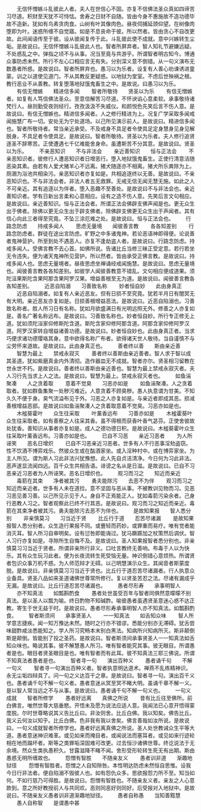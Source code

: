 <!-- { "loadSidebar": true } -->
　　无信怀憎嫉斗乱彼此人者。夫人在世信心不固。亦复不信佛法圣众真如四谛苦习尽道。积财至天犹不可恃怙。舍寿之日财不自随。皆由今身不惠施故不造功德毕故不造新。犹如有鸟素贪肉食。山树有叶其像肉色。昼夜伺捕延颈仰望。在树像肉堕即为叶。迷惑所缠不自觉寤。如是不息丧命于彼。所以然者。皆由贪心不自改更故。此间闻语传至于彼。设从彼闻复传于此。斗乱彼此使不成就。意中兴嫉转生尘垢。是故说曰。无信怀憎嫉斗乱彼此人也。智者所屏弃者。智人知礼节避嫌远疑。不处惑乱之中。弹指之顷不与从事。况当至竟与共游乎。所谓智者明古知今。博通众事防虑未然。所行不左心口相应言无有失。分别深义意不倒错。从一句义演布无数愚者所惑。是故说曰。智者所屏弃也。愚习以为乐者。设复有人善心劝谏诱进童蒙。训之以道使见道门。不从其教反更疑惑。以地狱为堂室。不虑后世殃祸之根。教行恶业不从善教。转复堕落地狱饿鬼畜生之中。是故说。曰愚习以为乐。
　　有信无憎嫉　　精进信多闻
　　智者所敬待　　贤圣以为乐
　　有信无憎嫉者。如复有人笃信佛法圣众。至意信解苦习尽道。不怀谀谄心意柔软。承事敬待诸梵行人。昼则勤受夜则经行。孜孜汲汲不失威仪。和颜悦色先笑后言不伤人意。是故说曰。有信无憎嫉也。精进信多闻者。人之修行精进为上。况复广学采取多闻戒闻施慧广布一切。安处无为宁处道场。以己所见演示前人。是故说曰。精进信多闻也。智者所敬待者。常当亲近承受。不及戒身不具足者令使具足定身慧身见身见解脱身。不具足者令使具足。是故说曰。智者所敬待。贤圣以为乐者。夫人修行追贤逐圣不辞寒苦。正使遭遇七千亿难能舍身命。虽遭斯苦不分其意。是故说曰。贤圣以为乐。
　　不亲恶知识　　不与非法会
　　亲近善知识　　恒与正法会
　　不亲恶知识者。彼修行人遭恶知识者日增恶行。堕入地狱饿鬼畜生。正使行清意洁随恶染其素。由若有人爱犬猪羊心不远离。猪犬随逐亦不相离。猪犬所乐粪除为上。厕溷为浴池共相染污。亲恶知识者亦复如是。共相追逐终以无善。是故说曰。不亲恶知识也。不与非法会者。非法人者五无救罪。无戒无信无闻无慧无施。如此之人不可亲近。其有追逐以为伴者。堕入恶趣不至善处。是故说曰不与非法会也。亲近善知识者。学有日新出言柔和心意相应。设有之造不伤人意。先笑后言文句相应。是故说曰。亲近善知识。恒与正法会者。所谓正法会佛辟支佛声闻是也。更无众生出于佛者。除佛以更无众生出于辟支佛者。除佛辟支佛更无众生出于声闻者。其有信心向此三者得至究竟。不坠三涂厄难之处。是故说曰。恒与正法会也。
　　行路念防虑　　持戒多闻人
　　思虑无量境　　闻彼善言教
　　各各知差别
　　行路念防虑者。群徒在途出言防虑。旷野之中多诸鬼神。若论恶语神即得便。论说善者鬼神营护。所至到处不遇恶人。亦复不逢劫盗人者。是故说曰。行路念防虑。持戒多闻人。受佛言教不去心首。如佛所说。告诸比丘当修三昧正受定意。若行若坐无令违失。便为诸天鬼神所见营护。所以然者。皆由承受正佛言教。是故说曰。持戒多闻人也。思虑无量境者。昼夜思虑坐禅诵经戒闻施慧。是故说曰。思虑无量境也。闻彼善言教各各知差别。如彼学人闻彼善教意不错乱。文句相应便成道果。须陀洹果斯陀含果阿那含果阿罗汉果。增益善根至无为道。是故说曰。闻彼善言教各各知差别。
　　近恶自陷溺　　习善致名称
　　妙者恒自妙　　此由身真正
　　近恶自陷溺者。如复有人亲近恶友。但有日损不至究竟。犹若半月日有闇冥无有大明。亲近恶友亦复如是。日损善根增益恶法。是故说曰。近恶自陷溺也。习善致名称者。胜人所习日有名称。犹如月欲盛满日有光明远照无外。修善之人亦复如是。善名广著名称远布。是故说曰。习善致名称也。妙者恒自妙。所行专正修无上道。犹如须陀洹家仰修斯陀含道。斯陀含家仰修阿那含道。阿那含家仰修阿罗汉道。阿罗汉家转自增益诸善功德。是故说曰。妙者恒自妙也。此由身真正者。当求巧便求诸功德璎珞其身。意中欲得名称广布者。欲得诸天世人敬待。当自谨慎不与尘劳怀来道故。是故说曰。此由身真正也。
　　善者终以善　　斯由亲近善
　　智慧为最上　　禁戒永寂灭
　　善者终以善斯由亲近善者。智人求于智以成其圣道。犹如紫磨真金内外清彻。造作器皿无不成就。智者亦尔。贤圣相习留教在世永世不朽。是故说曰。善者终以善斯由亲近善也。智慧为最上禁戒永寂灭者。夫人习行先当求上人之法。是故说曰。智慧为最上。禁戒永寂灭者也。
　　如鱼湍聚凑　　人之贪着取
　　意着不觉臭　　习恶亦如是
　　如鱼湍聚凑。人之贪着取者。犹如群鱼集聚一处秽污难近。人意贪着不顾臭秽。愚人执意谓为甘美。不知久久不便于身。臭气流溢布见于外。习恶之人亦复如是。与亲近者即成其恶。损减善根增益恶部。是故说曰如鱼湍聚凑人之贪着取意着不觉臭。习恶亦如是也。
　　木榓葵霍叶　　众生往采取
　　叶薰香远布　　习善亦如是
　　木榓霍葵叶众生往采取者。如有善察之人往采其香。虽不得根而获香叶香气苾芬。正使舍彼故处犹香。善知识从事者亦复如是。成人之德功德日积。是故说曰。木榓葵霍叶众生往采取叶薰香远布。习善亦如是也。
　　已自不习恶　　亲近习恶者
　　为人所诬笑　　恶名日增炽
　　已自不习恶亲近习恶者。世多有人不行恶事淫劮盗窃。性不饮酒不博弈戏乐。然彼众生或在酤酒家坐。或入淫种村中。或在博弈家坐。为主人所见。谓为斯人习此非法兴犹豫想。此人先自贞洁清净。今日何为习此非法。恶声遂显流闻四远。百千众生共相告语。诽谤之名从是日滋。是故说曰。已自不习恶亲近习恶者为人所诬笑。恶名日增炽也。
　　观习而习之　　知近而亲近
　　毒箭在其束　　净者被其污
　　勇夫能除污　　去恶不为伴
　　观习而习之知近而亲近者。世多有人未在道捡。意不坚固与恶从事。不被教训见物而习。见恶习恶见善习善。以己所见示见于人。身自不正焉能正人。犹如毒箭污染余者。己身行恶教人习之。智者观察此已终不行其恶。是故说曰。观习而习之知近而亲近。毒箭在其束净者被其污。勇夫能除污去恶不为伴也。
　　是故知果报　　智人悉分别
　　非亲慎莫习　　习当近于贤
　　比丘行于道　　忍苦尽诸漏
　　是故知果报智人悉分别者。众生造行果报不同。或舋轻而药妙。或罪重而易疗。唯有觉者能消灭耳。智人所习自审明矣。设有愆咎即能诲过。犹马蹶踬加之杖策然后调伏。智人习行亦复如是。寻隙所生自悔不及。是故说曰。圣人知果报智者悉分别也。非亲慎莫习习当近于贤者。所谓非亲所行非义。口吐言教终无善响。布毒于人以为快乐。其有众生玩习此者。便为长夜流转生死受恼无量。神识倒错心意烦热。所谓贤者包识众事万机不惑。为人师范辩才无碍。以己明慧演示众生。其闻音者斯蒙度脱。是故说曰。非亲慎莫习习当近于贤也。比丘行于道忍苦尽诸漏者。行人执意众业备具。贤圣八品如来圣道诸佛世尊常所修行。复以贤圣苦忍之法。尽诸有漏成乎无漏。是故说曰。比丘行道忍苦尽诸漏也。
　　愚者尽形寿　　承事明智人
　　亦不知真法　　如瓢斟酌食
　　愚者处世虽受百年与智者同俱然意曚曚不别真法。是以圣人以瓢为喻。终日酌物不知碱酢。喻彼愚者虽遇贤圣意迷心惑不达正教。寄生于世无益于时。是故说曰。愚者尽形寿承事明智人亦不知真法。如瓢斟酌食。
　　智者斯须间　　承事贤圣人
　　一一知真法　　如舌知众味
　　智人所学意志捷疾。闻一知万豫达未然。随时之行亦不错谬。悉能分别亦无滞碍。犹舌尝味甜酢咸淡悉能知之。学人所习究畅本末别白黑法。知病所兴知病所灭。斯非颠倒斯是颠倒。皆能别了投之圣药。是故说曰。智者斯须间承事贤圣人一一知真法如舌知众味也。略说其事。彼不解慧愚人所习。唯有智者能究其事。彼无眼目。所谓愚者是也。眼目者贤圣眼目是也。唯有智者而有此耳。彼不知真法三耶三佛说。所谓不知真法者愚者是也。
　　智者寻一句　　演出百种义
　　愚者诵千句　　不解一句义
　　智者寻一句演出百种义者。智者执意明达道术。禅燕不乱练精神识。永无尘垢四辩具了。问一句之义达百千之章。是故说曰。智者寻一句。演出百千义也。愚者诵千句不解一句义者。愚者意迷从冥至冥不睹大明。虽诵千章不解一义。是以智人常当远之不与从事。是故说曰。愚者诵千句不解一句义也。
　　一句义成就　　智者所修学
　　愚者好远离　　真佛之所说
　　昔有比丘往至佛所。前白佛言。唯然世尊大慈垂愍。开悟未及愿为说法应适人意。我闻法已心意开悟得蒙度脱。尔时世尊略说其义告比丘曰。非汝则舍。比丘白佛。我以知矣。佛告比丘。我义云何汝以知乎。比丘白佛。色非我有我以舍矣。佛言善哉如汝所说。是故说曰。一句义成就智者所修学也。愚者好远离真佛之所说。圣人处世教诫众生平等大道。愚者意迷神识难革。或见如来而掩目者。或闻说法而塞耳者。或见如来行迹轮相在地而蹋坏者。斯等之类罪垢深固难可改更。过去恒沙诸佛世尊。终讫说法于无余境。然众生类执愚积久。甘露滋降不睹不闻。舍形受形轮转生死无有出期。斯由愚惑无明所缠故也。
　　怨憎有智胜　　不随亲友义
　　愚者训非道　　渐趣地狱径
　　怨憎有智胜者。怨憎之人自知隙咎。本性明达防虑未然恒自思惟。设我今日行非法者。便自陷溺不毁彼人也。如有怨仇众多。思欲报怨力所不至。知当如何。不如行慈乃可得胜。是故说曰。怨憎有智胜也。不随亲友义者。亲友之人心意款到。意之所好教授前人与共同欢。恶则同恶好则同好。后受报对入地狱中。是故说曰。不随亲友义愚者训非道渐趣地狱径。
　　愚者自称愚　　当知善黠慧
　　愚人自称智　　是谓愚中甚
